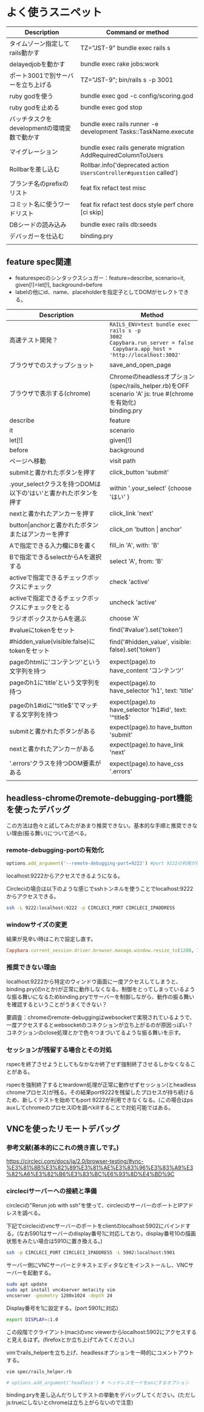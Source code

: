 

# よく使うスニペット

| Description                                 | Command or method                                            |
| ------------------------------------------- | ------------------------------------------------------------ |
| タイムゾーン指定してrails動かす             | TZ="JST-9" bundle exec rails s                               |
| delayedjobを動かす                          | bundle exec rake jobs:work                                   |
| ポート3001で別サーバーを立ち上げる          | TZ="JST-9"; bin/rails s -p 3001                              |
| ruby godを使う                              | bundle exec god -c config/scoring.god                        |
| ruby godを止める                            | bundle exec god stop                                         |
| バッチタスクをdevelopmentの環境変数で動かす | bundle exec rails runner -e development Tasks::TaskName.execute |
| マイグレーション                            | bundle exec rails generate migration AddRequiredColumnToUsers |
| Rollbarを差し込む                           | Rollbar.info('deprecated action `UsersController#question` called') |
| ブランチ名のprefixのリスト                  | feat fix refact test misc                                    |
| コミット名に使うワードリスト                | feat fix refact test docs style perf chore [ci skip]         |
| DBシードの読み込み                          | bundle exec rails db:seeds                                   |
| デバッガーを仕込む                          | binding.pry                                                  |
|                                             |                                                              |
## feature spec関連

- featurespecのシンタックスシュガー：feature=describe, scenario=it, given[!]=let[!], background=before
- labelの他にid、name、placeholderを指定子としてDOMがセレクトできる。

| Description                                                  | Method                                                       |
| ------------------------------------------------------------ | ------------------------------------------------------------ |
| 高速テスト開発？                                             | <code>RAILS_ENV=test bundle exec rails s -p 3002<br>Capybara.run_server = false <br> Capybara.app_host = 'http://localhost:3002'</code> |
| ブラウザでのスナップショット                                 | save_and_open_page                                           |
| ブラウザで表示する(chrome)                                   | Chromeのheadlessオプション(spec/rails_helper.rb)をOFF<br>scenario 'A' js: true #(chromeを有効化)<br/>binding.pry |
| describe                                                     | feature                                                      |
| it                                                           | scenario                                                     |
| let[!]                                                       | given[!]                                                     |
| before                                                       | background                                                   |
| ページへ移動                                                 | visit path                                                   |
| submitと書かれたボタンを押す                                 | click_button 'submit'                                        |
| .your_selectクラスを持つDOMは以下の'はい'と書かれたボタンを押す | within '.your_select' {choose 'はい' }                       |
| nextと書かれたアンカーを押す                                 | click_link 'next'                                            |
| button\|anchorと書かれたボタンまたはアンカーを押す           | click_on 'button \| anchor'                                  |
| Aで指定できる入力欄にBを書く                                 | fill_in 'A', with: 'B'                                       |
| Bで指定できるselectからAを選択する                           | select 'A', from: 'B'                                        |
| activeで指定できるチェックボックスにチェック                 | check 'active'                                               |
| activeで指定できるチェックボックスにチェックをとる           | uncheck 'active'                                             |
| ラジオボックスからAを選ぶ                                    | choose 'A'                                                   |
| #valueにtokenをセット                                        | find('#value').set('token')                                  |
| #hidden_value(visible:false)にtokenをセット                  | find('#hidden_value', visible: false).set('token')           |
| pageのhtmlに'コンテンツ'という文字列を持つ                   | expect(page).to have_content 'コンテンツ'                    |
| pageのh1に'title'という文字列を持つ                          | expect(page).to have_selector 'h1', text: 'title'            |
| pageのh1#idに'^title$'でマッチする文字列を持つ               | expect(page).to have_selector 'h1#id', text: '^title$'       |
| submitと書かれたボタンがある                                 | expect(page).to have_button 'submit'                         |
| nextと書かれたアンカーがある                                 | expect(page).to have_link 'next'                             |
| '.errors'クラスを持つDOM要素がある                           | expect(page).to have_css '.errors'                           |
|                                                              |                                                              |

## headless-chromeのremote-debugging-port機能を使ったデバッグ

この方法は色々と試してみたがあまり推奨できない。基本的な手順と推奨できない理由(振る舞い)について述べる。

### remote-debugging-portの有効化

```ruby
options.add_argument('--remote-debugging-port=9222') #port 9222の利用が推奨されている
```

localhost:9222からアクセスできるようになる。

Circleciの場合は以下のような感じでsshトンネルを使うことでlocalhost:9222からアクセスできる。

```sh
ssh -L 9222:localhost:9222 -p CIRCLECI_PORT CIRCLECI_IPADDRESS
```

### windowサイズの変更

結果が見辛い時はこれで設定し直す。

 ```ruby
Capybara.current_session.driver.browser.manage.window.resize_to(1280, 720)
 ```

### 推奨できない理由

localhost:9222から特定のウィンドウ画面に一度アクセスしてしまうと、binding.pry(のnとか)が正常に動作しなくなる。制御をとってしまっているような振る舞いになるためbinding.pryでサーバーを制御しながら、動作の振る舞いを確認するということがうまくできない？

要調査：chromeのremote-debuggingはwebsocketで実現されているようで、一度アクセスするとwebsocketのコネクションが立ち上がるのが原因っぽい？コネクションのclose処理とかで色々つまづいてるような振る舞いを示す。

### セッションが残留する場合とその対処

rspecを終了させようとしてもなかなか終了せず強制終了させるしかなくなることがある。

rspecを強制終了するとteardown処理が正常に動作せずセッション(とheadless chromeプロセス)が残る。その結果port9222を残留したプロセスが持ち続けるため、新しくテストを始めてもport 9222が利用できなくなる。(この場合はps auxしてchromeのプロセスIDを調べkillすることで対処可能ではある。

## VNCを使ったリモートデバッグ

### 参考文献(基本的にこれの焼き直しです。)

https://circleci.com/docs/ja/2.0/browser-testing/#vnc-%E3%81%8B%E3%82%89%E3%81%AE%E3%83%96%E3%83%A9%E3%82%A6%E3%82%B6%E3%83%BC%E6%93%8D%E4%BD%9C

### circleciサーバーへの接続と準備

circleciの"Rerun job with ssh"を使って、circleciのサーバーのポートとIPアドレスを調べる。

下記でcircleciのvncサーバーのポートをclientのlocalhost:5902にバインドする。(なお5901はサーバーのdisplay番号1に対応しており。display番号10の描画状態をみたい場合は5910に置き換える。)

```sh
ssh -p CIRCLECI_PORT CIRCLECI_IPADDRESS -L 5902:localhost:5901
```

サーバー側にVNCサーバーとテキストエディタなどをインストールし、VNCサーバーを起動する。

```sh
sudo apt update
sudo apt install vnc4server metacity vim
vncserver -geometry 1280x1024 -depth 24
```

Display番号を1に設定する。(port 5901に対応)

```sh
export DISPLAY=:1.0
```

この段階でクライアント(mac)のvnc viewerからlocalhost:5902にアクセスすると見えるはず。(firefoxとか立ち上げてみてください。)

vimでrails_helperを立ち上げ、headlessオプションを一時的にコメントアウトする。

```sh
vim spec/rails_helper.rb
```

```ruby
# options.add_argument('headless') # ヘッドレスモードをonにするオプション
```

binding.pryを差し込んだりしてテストの挙動をデバッグしてください。(ただしjs:trueにしないとchromeは立ち上がらないので注意)

